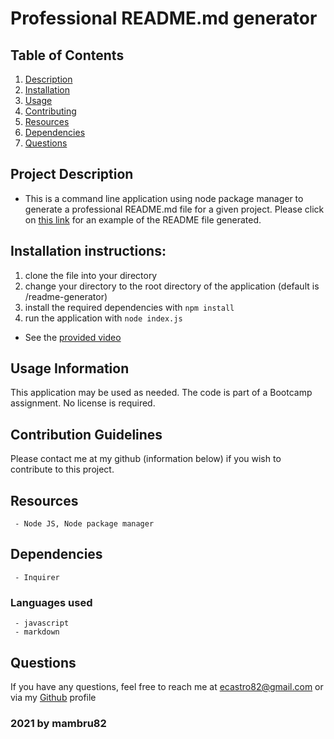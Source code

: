 
   # Professional README.md generator 
   
   ## Table of Contents
   1. [Description](#Project-Description)
   1. [Installation](#Installation-instructions)
   1. [Usage](#Usage-Information)
   1. [Contributing](#Contribution-Guidelines)
   1. [Resources](#Resources)
   1. [Dependencies](#Dependencies)
   1. [Questions](#Questions)

   ## Project Description
   - This is a command line application using node package manager to generate a professional README.md file for a given project. Please click on [this link](1) for an example of the README file generated.

   ## Installation instructions:
   1. clone the file into your directory 
   1. change your directory to the root directory of the application (default is /readme-generator)
   1. install the required dependencies with `npm install` 
   1. run the application with `node index.js`

   - See the [provided video](2)

   ## Usage Information
   This application may be used as needed. The code is part of a Bootcamp assignment. No license is required.
   ## Contribution Guidelines
   Please contact me at my github (information below) if you wish to contribute to this project.
   ## Resources
     - Node JS, Node package manager
   ## Dependencies
     - Inquirer 
   ### Languages used
     - javascript
     - markdown

   ## Questions
   If you have any questions, feel free to reach me at ecastro82@gmail.com or via my [Github](https://github.com/mambru82) profile 
  
   ### 2021 by mambru82
   [1]: ./dist/README.md
   [2]: ./src/Week9ChallengeDemo.mp4
     